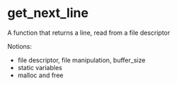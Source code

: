 # get_next_line

A function that returns a line, read from a file descriptor

Notions:
- file descriptor, file manipulation, buffer_size
- static variables
- malloc and free
